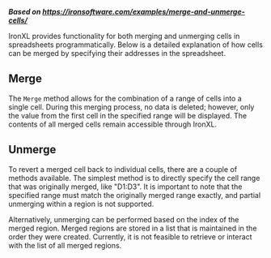 ***Based on <https://ironsoftware.com/examples/merge-and-unmerge-cells/>***

IronXL provides functionality for both merging and unmerging cells in spreadsheets programmatically. Below is a detailed explanation of how cells can be merged by specifying their addresses in the spreadsheet.

## Merge

The `Merge` method allows for the combination of a range of cells into a single cell. During this merging process, no data is deleted; however, only the value from the first cell in the specified range will be displayed. The contents of all merged cells remain accessible through IronXL.

## Unmerge

To revert a merged cell back to individual cells, there are a couple of methods available. The simplest method is to directly specify the cell range that was originally merged, like "D1:D3". It is important to note that the specified range must match the originally merged range exactly, and partial unmerging within a region is not supported.

Alternatively, unmerging can be performed based on the index of the merged region. Merged regions are stored in a list that is maintained in the order they were created. Currently, it is not feasible to retrieve or interact with the list of all merged regions.